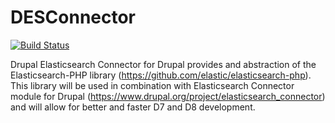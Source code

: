 # DESConnector

[![Build Status](https://travis-ci.org/nodespark/des-connector.svg?branch=5.x)](https://travis-ci.org/nodespark/des-connector)

Drupal Elasticsearch Connector for Drupal provides and abstraction of the Elasticsearch-PHP library (https://github.com/elastic/elasticsearch-php).
This library will be used in combination with Elasticsearch Connector module for Drupal (https://www.drupal.org/project/elasticsearch_connector)
and will allow for better and faster D7 and D8 development.

